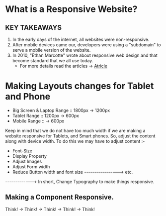 # What is a Responsive Website?

## KEY TAKEAWAYS

1. In the early days of the internet, all websites were non-responsive.
2. After mobile devices came our, developers were using a "subdomain" to serve a mobile version of the website.
3. In 2010, "Ethan Marcotte" wrote about responsive web design and that become standard that we all use today.
   - For more details read the articles -> [Atricle](https://alistapart.com/article/responsive-web-design/)

# Making Layouts changes for Tablet and Phone

- Big Screen & Laptop Range :: 1800px -> 1200px
- Tablet Range :: 1200px -> 600px
- Mobile Range :: -> 600px

Keep in mind that we do not have too much width if we are making a website responsive for Tablets, and Smart phones. So, adjust the content along with device width. To do this we may have to adjust content :-

- Font-Size
- Display Property
- Adjust Images
- Adjust Form width
- Reduce Button width and font size
  -----------------> etc.

-------------> In short, Change Typography to make things responsive.

## Making a Component Responsive.

Think! -> Think! -> Think! -> Think! -> Think!
